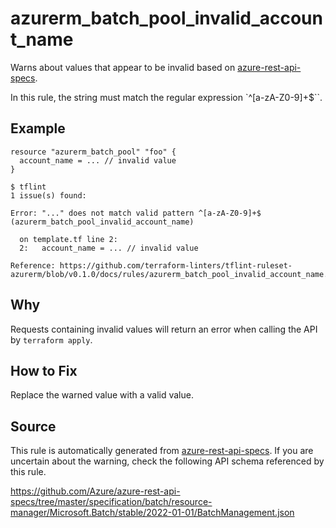<!--- This file generated by `tools/apispec-rule-gen/main.go`. DO NOT EDIT --->

# azurerm_batch_pool_invalid_account_name

Warns about values that appear to be invalid based on [azure-rest-api-specs](https://github.com/Azure/azure-rest-api-specs).

In this rule, the string must match the regular expression `^[a-zA-Z0-9]+$``.

## Example

```hcl
resource "azurerm_batch_pool" "foo" {
  account_name = ... // invalid value
}
```

```
$ tflint
1 issue(s) found:

Error: "..." does not match valid pattern ^[a-zA-Z0-9]+$ (azurerm_batch_pool_invalid_account_name)

  on template.tf line 2:
  2:   account_name = ... // invalid value

Reference: https://github.com/terraform-linters/tflint-ruleset-azurerm/blob/v0.1.0/docs/rules/azurerm_batch_pool_invalid_account_name.md

```

## Why

Requests containing invalid values will return an error when calling the API by `terraform apply`.

## How to Fix

Replace the warned value with a valid value.

## Source

This rule is automatically generated from [azure-rest-api-specs](https://github.com/Azure/azure-rest-api-specs). If you are uncertain about the warning, check the following API schema referenced by this rule.

https://github.com/Azure/azure-rest-api-specs/tree/master/specification/batch/resource-manager/Microsoft.Batch/stable/2022-01-01/BatchManagement.json
